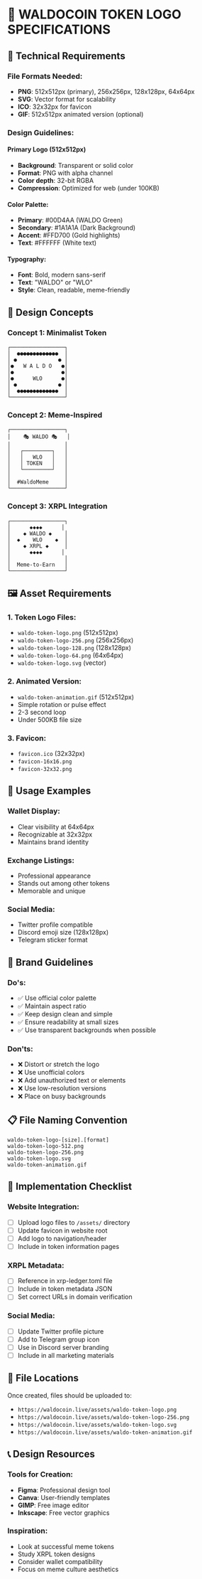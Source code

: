 # 🎨 WALDOCOIN TOKEN LOGO SPECIFICATIONS

## 📐 Technical Requirements

### **File Formats Needed:**
- **PNG**: 512x512px (primary), 256x256px, 128x128px, 64x64px
- **SVG**: Vector format for scalability
- **ICO**: 32x32px for favicon
- **GIF**: 512x512px animated version (optional)

### **Design Guidelines:**

#### **Primary Logo (512x512px)**
- **Background**: Transparent or solid color
- **Format**: PNG with alpha channel
- **Color depth**: 32-bit RGBA
- **Compression**: Optimized for web (under 100KB)

#### **Color Palette:**
- **Primary**: #00D4AA (WALDO Green)
- **Secondary**: #1A1A1A (Dark Background)
- **Accent**: #FFD700 (Gold highlights)
- **Text**: #FFFFFF (White text)

#### **Typography:**
- **Font**: Bold, modern sans-serif
- **Text**: "WALDO" or "WLO"
- **Style**: Clean, readable, meme-friendly

## 🎯 Design Concepts

### **Concept 1: Minimalist Token**
```
┌─────────────────┐
│  ●●●●●●●●●●●●●  │
│ ●             ● │
│●   W A L D O   ●│
│●               ●│
│●      WLO      ●│
│ ●             ● │
│  ●●●●●●●●●●●●●  │
└─────────────────┘
```

### **Concept 2: Meme-Inspired**
```
┌─────────────────┐
│    🎭 WALDO 🎭   │
│                 │
│   ┌─────────┐   │
│   │   WLO   │   │
│   │ TOKEN   │   │
│   └─────────┘   │
│                 │
│  #WaldoMeme     │
└─────────────────┘
```

### **Concept 3: XRPL Integration**
```
┌─────────────────┐
│      ◆◆◆◆      │
│    ◆ WALDO ◆    │
│  ◆    WLO    ◆  │
│    ◆ XRPL ◆     │
│      ◆◆◆◆      │
│                 │
│  Meme-to-Earn   │
└─────────────────┘
```

## 🖼️ Asset Requirements

### **1. Token Logo Files:**
- `waldo-token-logo.png` (512x512px)
- `waldo-token-logo-256.png` (256x256px)
- `waldo-token-logo-128.png` (128x128px)
- `waldo-token-logo-64.png` (64x64px)
- `waldo-token-logo.svg` (vector)

### **2. Animated Version:**
- `waldo-token-animation.gif` (512x512px)
- Simple rotation or pulse effect
- 2-3 second loop
- Under 500KB file size

### **3. Favicon:**
- `favicon.ico` (32x32px)
- `favicon-16x16.png`
- `favicon-32x32.png`

## 📱 Usage Examples

### **Wallet Display:**
- Clear visibility at 64x64px
- Recognizable at 32x32px
- Maintains brand identity

### **Exchange Listings:**
- Professional appearance
- Stands out among other tokens
- Memorable and unique

### **Social Media:**
- Twitter profile compatible
- Discord emoji size (128x128px)
- Telegram sticker format

## 🎨 Brand Guidelines

### **Do's:**
- ✅ Use official color palette
- ✅ Maintain aspect ratio
- ✅ Keep design clean and simple
- ✅ Ensure readability at small sizes
- ✅ Use transparent backgrounds when possible

### **Don'ts:**
- ❌ Distort or stretch the logo
- ❌ Use unofficial colors
- ❌ Add unauthorized text or elements
- ❌ Use low-resolution versions
- ❌ Place on busy backgrounds

## 📋 File Naming Convention

```
waldo-token-logo-[size].[format]
waldo-token-logo-512.png
waldo-token-logo-256.png
waldo-token-logo.svg
waldo-token-animation.gif
```

## 🚀 Implementation Checklist

### **Website Integration:**
- [ ] Upload logo files to `/assets/` directory
- [ ] Update favicon in website root
- [ ] Add logo to navigation/header
- [ ] Include in token information pages

### **XRPL Metadata:**
- [ ] Reference in xrp-ledger.toml file
- [ ] Include in token metadata JSON
- [ ] Set correct URLs in domain verification

### **Social Media:**
- [ ] Update Twitter profile picture
- [ ] Add to Telegram group icon
- [ ] Use in Discord server branding
- [ ] Include in all marketing materials

## 🔗 File Locations

Once created, files should be uploaded to:
- `https://waldocoin.live/assets/waldo-token-logo.png`
- `https://waldocoin.live/assets/waldo-token-logo-256.png`
- `https://waldocoin.live/assets/waldo-token-logo.svg`
- `https://waldocoin.live/assets/waldo-token-animation.gif`

## 📞 Design Resources

### **Tools for Creation:**
- **Figma**: Professional design tool
- **Canva**: User-friendly templates
- **GIMP**: Free image editor
- **Inkscape**: Free vector graphics

### **Inspiration:**
- Look at successful meme tokens
- Study XRPL token designs
- Consider wallet compatibility
- Focus on meme culture aesthetics
